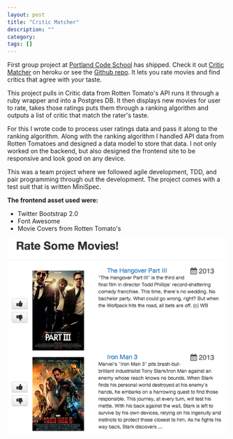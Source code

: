 ```yaml
---
layout: post
title: "Critic Matcher"
description: ""
category:
tags: []
---
```


First group project at [Portland Code School][school] has
shipped. Check it out [Critic Matcher][critic] on heroku or see the [Github repo][repo]. It lets you rate movies and find critics that agree with your taste.

This project pulls in Critic data from Rotten Tomato's API runs it through a ruby wrapper and into a Postgres DB. It then displays new movies for user to rate, takes those ratings puts them through a ranking algorithm and outputs a list of critic that match the rater's taste.

For this I wrote code to process user ratings data and pass it along to the ranking algorithm.  Along with the ranking algorithm I handled API data from Rotten Tomatoes and designed a data model to store that data. I not only worked on the backend, but also designed the frontend site to be responsive and look good on any device.

This was a team project where we followed agile development, TDD, and pair programming through out the development. The project comes with a test suit that is written MiniSpec.

**The frontend asset used were:**
* Twitter Bootstrap 2.0
* Font Awesome
* Movie Covers from Rotten Tomato's

![Critic Matcher Site](/images/blog/critic_matcher.png)

[school]: http://portlandcodeschool.com
[critic]: http://critic-critic.herokuapp.com
[repo]: https://github.com/ShaneDelmore/critic_critic
